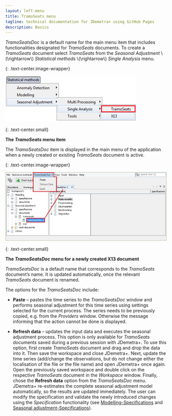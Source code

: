 ```yaml
---
layout: left-menu
title: TramoSeats menu
tagline: technical documentation for JDemetra+ using GitHub Pages
description: Basics
---
```


*TramoSeatsDoc* is a default name for the main menu item that includes
functionalities designated for *TramoSeats* documents. To create a
*TramoSeats* document select *TramoSeats* from the *Seasonal Adjustment* \\(\rightarrow\\) *Statistical methods*
\\(\rightarrow\\) *Single Analysis* menu.

{: .text-center.image-wrapper}

![Text](/assets/img/reference-manual/manual/A_Ref59.jpg)

{: .text-center.small}

**The *TramoSeats* menu item**

The *TramoSeatsDoc* item is displayed in the main menu of the
application when a newly created or existing *TramoSeats* document is
active.

{: .text-center.image-wrapper}

![Text](/assets/img/reference-manual/manual/A_Ref60.jpg)

{: .text-center.small}

**The *TramoSeatsDoc* menu for a newly created X13 document**

*TramoSeatsDoc* is a default name that corresponds to the *TramoSeats*
document’s name. It is updated automatically, once the relevant
*TramoSeats* document is renamed.

The options for the *TramoSeatsDoc* include:

-   **Paste** – pastes the time series to the *TramoSeatsDoc* window and
    performs seasonal adjustment for this time series using settings
    selected for the current process. The series needs to be previously
    copied, e.g. from the *Providers* window. Otherwise the message
    informing that the action cannot be done is displayed.

-   **Refresh data** – updates the input data and executes the seasonal
    adjustment process. This option is only available for *TramoSeats*
    documents saved during a previous session with JDemetra+. To use
    this option, first create *TramoSeats* document and drag and drop
    the data into it. Then save the workspace and close JDemetra+. Next,
    update the time series (add/change the observations, but do not
    change either the localisation of the file or the file name) and
    open JDemetra+ once again. Open the previously saved workspace and
    double click on the respective *TramoSeats* document in the
    *Workspace* window. Finally, chose the **Refresh data** option from
    the *TramoSeatsDoc* menu. JDemetra+ re-estimates the complete
    seasonal adjustment model automatically, so the results are updated
    immediately. The user can modify the specification and validate the
    newly introduced changes using the *Specification* functionality
    (see [Modelling-Specifications](modelling-specifications.html) and [Seasonal adjustment-Specifications](sa-specifications.html)).